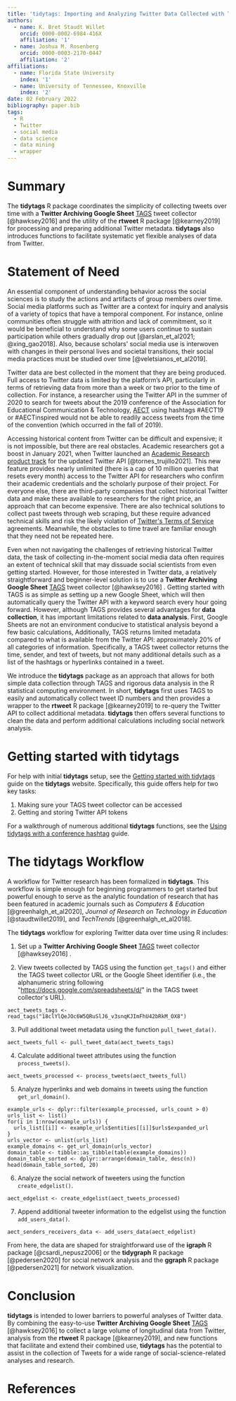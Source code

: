 ```yaml
---
title: 'tidytags: Importing and Analyzing Twitter Data Collected with Twitter Archiving Google Sheets'
authors:
  - name: K. Bret Staudt Willet
    orcid: 0000-0002-6984-416X
    affiliation: '1'
  - name: Joshua M. Rosenberg
    orcid: 0000-0003-2170-0447
    affiliation: '2'
affiliations:
  - name: Florida State University
    index: '1'
  - name: University of Tennessee, Knoxville
    index: '2'
date: 02 February 2022
bibliography: paper.bib
tags:
  - R
  - Twitter
  - social media
  - data science
  - data mining
  - wrapper
---
```


# Summary

The **tidytags** R package coordinates the simplicity of collecting tweets over time with a **Twitter Archiving Google Sheet** [TAGS](https://tags.hawksey.info/) tweet collector [@hawksey2016] and the utility of the **rtweet** R package [@kearney2019] for processing and preparing additional Twitter metadata. **tidytags** also introduces functions to facilitate systematic yet flexible analyses of data from Twitter.

# Statement of Need

An essential component of understanding behavior across the social sciences is to study the actions and artifacts of group members over time. Social media platforms such as Twitter are a context for inquiry and analysis of a variety of topics that have a temporal component. For instance, online communities often struggle with attrition and lack of commitment, so it would be beneficial to understand why some users continue to sustain participation while others gradually drop out [@arslan_et_al2021; @xing_gao2018]. Also, because scholars' social media use is interwoven with changes in their personal lives and societal transitions, their social media practices must be studied over time [@veletsianos_et_al2019].

Twitter data are best collected in the moment that they are being produced. Full access to Twitter data is limited by the platform’s API, particularly in terms of retrieving data from more than a week or two prior to the time of collection. For instance, a researcher using the Twitter API in the summer of 2020 to search for tweets about the 2019 conference of the Association for Educational Communication & Technology, [AECT](https://aect.org/) using hashtags #AECT19 or #AECTinspired would not be able to readily access tweets from the time of the convention (which occurred in the fall of 2019).

Accessing historical content from Twitter can be difficult and expensive; it is not impossible, but there are real obstacles. Academic researchers got a boost in January 2021, when Twitter launched an [Academic Research product track](https://developer.twitter.com/en/products/twitter-api/academic-research) for the updated Twitter API [@tornes_trujillo2021]. This new feature provides nearly unlimited (there is a cap of 10 million queries that resets every month) access to the Twitter API for researchers who confirm their academic credentials and the scholarly purpose of their project. For everyone else, there are third-party companies that collect historical Twitter data and make these available to researchers for the right price, an approach that can become expensive. There are also technical solutions to collect past tweets through web scraping, but these require advanced technical skills and risk the likely violation of [Twitter's Terms of Service](https://twitter.com/en/tos) agreements. Meanwhile, the obstacles to time travel are familiar enough that they need not be repeated here.

Even when not navigating the challenges of retrieving historical Twitter data, the task of collecting in-the-moment social media data often requires an extent of technical skill that may dissuade social scientists from even getting started. However, for those interested in Twitter data, a relatively straightforward and beginner-level solution is to use a **Twitter Archiving Google Sheet** [TAGS](https://tags.hawksey.info/) tweet collector [@hawksey2016] . Getting started with TAGS is as simple as setting up a new Google Sheet, which will then automatically query the Twitter API with a keyword search every hour going forward. However, although TAGS provides several advantages for **data collection**, it has important limitations related to **data analysis**. First, Google Sheets are not an environment conducive to statistical analysis beyond a few basic calculations, Additionally, TAGS returns limited metadata compared to what is available from the Twitter API: approximately 20% of all categories of information. Specifically, a TAGS tweet collector returns the time, sender, and text of tweets, but not many additional details such as a list of the hashtags or hyperlinks contained in a tweet. 

We introduce the **tidytags** package as an approach that allows for both simple data collection through TAGS and rigorous data analysis in the R statistical computing environment. In short, **tidytags** first uses TAGS to easily and automatically collect tweet ID numbers and then provides a wrapper to the **rtweet** R package [@kearney2019] to re-query the Twitter API to collect additional metadata. **tidytags** then offers several functions to clean the data and perform additional calculations including social network analysis.

# Getting started with **tidytags**

For help with initial **tidytags** setup, see the [Getting started with tidytags](https://docs.ropensci.org/tidytags/articles/setup.html) guide on the **tidytags** website. Specifically, this guide offers help for two key tasks:

1. Making sure your TAGS tweet collector can be accessed
2. Getting and storing Twitter API tokens

For a walkthrough of numerous additional **tidytags** functions, see the [Using tidytags with a conference hashtag](https://docs.ropensci.org/tidytags/articles/tidytags-with-conf-hashtags.html) guide.

# The **tidytags** Workflow

A workflow for Twitter research has been formalized in **tidytags**. This workflow is simple enough for beginning programmers to get started but powerful enough to serve as the analytic foundation of research that has been featured in academic journals such as *Computers & Education* [@greenhalgh_et_al2020], *Journal of Research on Technology in Education* [@staudtwillet2019], and *TechTrends* [@greenhalgh_et_al2018].

The **tidytags** workflow for exploring Twitter data over time using R includes:

1. Set up a **Twitter Archiving Google Sheet** [TAGS](https://tags.hawksey.info/) tweet collector [@hawksey2016] .

2. View tweets collected by TAGS using the function `get_tags()` and either the TAGS tweet collector URL or the Google Sheet identifier (i.e., the alphanumeric string following "https://docs.google.com/spreadsheets/d/" in the TAGS tweet collector's URL).

```{r}
aect_tweets_tags <- read_tags("18clYlQeJOc6W5QRuSlJ6_v3snqKJImFhU42bRkM_OX8")
```

3. Pull additional tweet metadata using the function `pull_tweet_data()`.

```{r}
aect_tweets_full <- pull_tweet_data(aect_tweets_tags)
```

4. Calculate additional tweet attributes using the function `process_tweets()`.

```{r}
aect_tweets_processed <- process_tweets(aect_tweets_full)
```

5. Analyze hyperlinks and web domains in tweets using the function `get_url_domain()`.

```{r}
example_urls <- dplyr::filter(example_processed, urls_count > 0)
urls_list <- list()
for(i in 1:nrow(example_urls)) {
  urls_list[[i]] <- example_urls$entities[[i]]$urls$expanded_url
}
urls_vector <- unlist(urls_list)
example_domains <- get_url_domain(urls_vector)
domain_table <- tibble::as_tibble(table(example_domains))
domain_table_sorted <- dplyr::arrange(domain_table, desc(n))
head(domain_table_sorted, 20)
```

6. Analyze the social network of tweeters using the function `create_edgelist()`.

```{r}
aect_edgelist <- create_edgelist(aect_tweets_processed)
```

7. Append additional tweeter information to the edgelist using the function `add_users_data()`.

```{r}
aect_senders_receivers_data <- add_users_data(aect_edgelist)
```

From here, the data are shaped for straightforward use of the **igraph** R package [@csardi_nepusz2006] or the **tidygraph** R package [@pedersen2020] for social network analysis and the **ggraph** R package [@pedersen2021] for network visualization.

# Conclusion

**tidytags** is intended to lower barriers to powerful analyses of Twitter data. By combining the easy-to-use **Twitter Archiving Google Sheet** [TAGS](https://tags.hawksey.info/) [@hawksey2016] to collect a large volume of longitudinal data from Twitter, analysis from the **rtweet** R package [@kearney2019], and new functions that facilitate and extend their combined use, **tidytags** has the potential to assist in the collection of Tweets for a wide range of social-science-related analyses and research. 

# References

